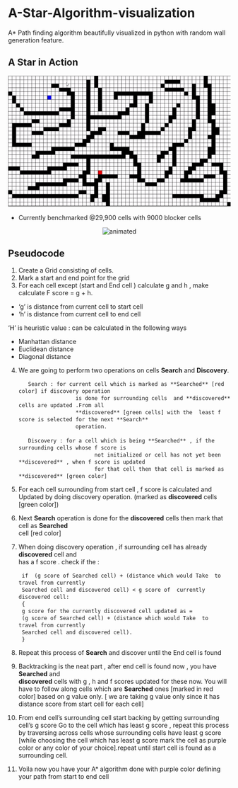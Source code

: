 # A-Star-Algorithm-visualization

A* Path finding algorithm beautifully visualized in python with random wall generation feature.


## A Star in Action

<p align="center">
  <img src="AStar.gif" alt="animated" />
</p>

- Currently benchmarked @29,900 cells with 9000 blocker cells
<p align="center">
  <img src="AStar2.gif" alt="animated" />
</p>



## Pseudocode

1. Create a Grid consisting of cells.
2. Mark a start and end point for the grid
3. For each cell except (start and End cell ) calculate g and h , make calculate 
F score = g + h.
- ‘g’ is distance from current cell to start cell 
- ‘h’ is distance from current cell to end cell
  
‘H’ is heuristic value : can be calculated in the following ways
- Manhattan distance
- Euclidean distance
- Diagonal distance
4.  We are going to perform two operations on cells **Search** and **Discovery**.
   
           Search : for current cell which is marked as **Searched** [red color] if discovery operation 
                          is done for surrounding cells  and **discovered** cells are updated .From all  
                          **discovered** [green cells] with the  least f score is selected for the next **Search** 
                          operation.

           Discovery : for a cell which is being **Searched** , if the surrounding cells whose f score is 
                                not initialized or cell has not yet been **discovered** , when f score is updated 
                                for that cell then that cell is marked as **discovered** [green color]
          


  5.   For each cell surrounding from start cell , f score is calculated and       
       Updated by doing discovery operation. (marked as **discovered** cells [green color])
  6.   Next **Search** operation is done for the **discovered** cells then mark that cell as **Searched**  
       cell [red color]
      
  7.   When doing discovery operation ,  if surrounding cell has already **discovered** cell and  
       has a f score . check if the : 

            if  (g score of Searched cell) + (distance which would Take  to  travel from currently
            Searched cell and discovered cell) < g score of  currently discovered cell:
            {
            g score for the currently discovered cell updated as =             
            (g score of Searched cell) + (distance which would Take  to  travel from currently
            Searched cell and discovered cell).
            } 

  9. Repeat this process of **Search** and discover until the End cell is found 

  10. Backtracking is the neat part , after end cell is found now , you have **Searched** and  
     **discovered** cells with g , h and f scores updated for these now. You will have to follow 
     along cells which are **Searched** ones [marked in red color] based on g value only. 
     [ we are taking g value only since it has distance score from start cell for each cell]
  11. From end cell’s surrounding cell start backing by getting surrounding cell’s g score
      Go to the cell which has least g score , repeat this process by traversing across cells 
      whose surrounding cells  have least g score [while choosing the cell which has least g
      score mark the cell as purple color or any color of your choice].repeat until start cell is 
      found as a surrounding cell.

   12. Voila now you have your A* algorithm done with purple color defining your path from 
       start to end cell
       
